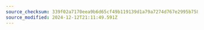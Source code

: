 ```yaml
---
source_checksum: 339f02a7170eea9b6d65cf49b119139d1a79a7274d767e2995b758344b8f87eb
source_modified: 2024-12-12T21:11:49.591Z
---
```


